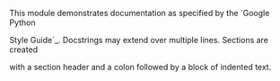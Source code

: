 This module demonstrates documentation as specified by the `Google Python

Style Guide`_. Docstrings may extend over multiple lines. Sections are created

with a section header and a colon followed by a block of indented text.


